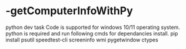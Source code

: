 # -getComputerInfoWithPy
python dev task
Code is supported for windows 10/11 operating system.
python is required and run following cmds for dependancies install.
pip install psutil speedtest-cli screeninfo wmi pygetwindow ctypes
